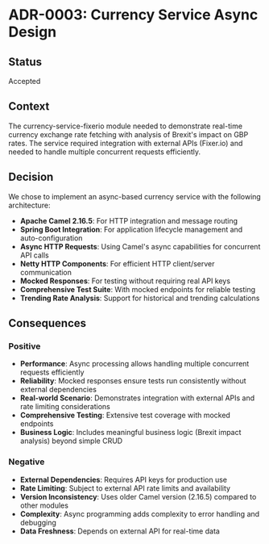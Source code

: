 # ADR-0003: Currency Service Async Design

## Status

Accepted

## Context

The currency-service-fixerio module needed to demonstrate real-time currency exchange rate fetching with analysis of Brexit's impact on GBP rates. The service required integration with external APIs (Fixer.io) and needed to handle multiple concurrent requests efficiently.

## Decision

We chose to implement an async-based currency service with the following architecture:

- **Apache Camel 2.16.5**: For HTTP integration and message routing
- **Spring Boot Integration**: For application lifecycle management and auto-configuration
- **Async HTTP Requests**: Using Camel's async capabilities for concurrent API calls
- **Netty HTTP Components**: For efficient HTTP client/server communication
- **Mocked Responses**: For testing without requiring real API keys
- **Comprehensive Test Suite**: With mocked endpoints for reliable testing
- **Trending Rate Analysis**: Support for historical and trending calculations

## Consequences

### Positive

- **Performance**: Async processing allows handling multiple concurrent requests efficiently
- **Reliability**: Mocked responses ensure tests run consistently without external dependencies
- **Real-world Scenario**: Demonstrates integration with external APIs and rate limiting considerations
- **Comprehensive Testing**: Extensive test coverage with mocked endpoints
- **Business Logic**: Includes meaningful business logic (Brexit impact analysis) beyond simple CRUD

### Negative

- **External Dependencies**: Requires API keys for production use
- **Rate Limiting**: Subject to external API rate limits and availability
- **Version Inconsistency**: Uses older Camel version (2.16.5) compared to other modules
- **Complexity**: Async programming adds complexity to error handling and debugging
- **Data Freshness**: Depends on external API for real-time data 